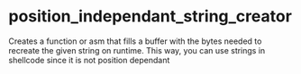# position_independant_string_creator
Creates a function or asm that fills a buffer with the bytes needed to recreate the given string on runtime. This way, you can use strings in shellcode since it is not position dependant
